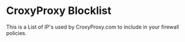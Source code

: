 # CroxyProxy Blocklist
This is a List of IP's used by CroxyProxy.com to include in your firewall policies. 
